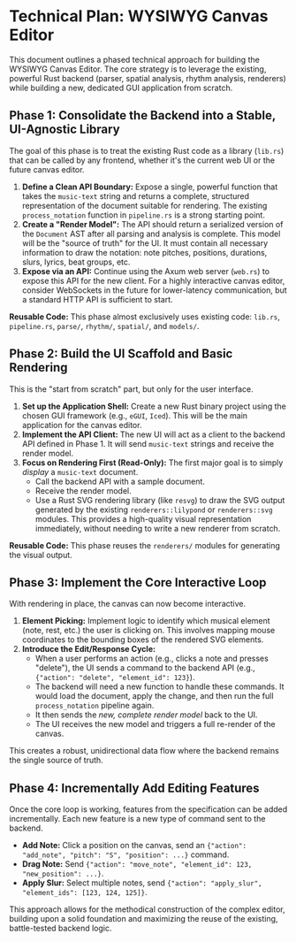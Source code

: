 # Technical Plan: WYSIWYG Canvas Editor

This document outlines a phased technical approach for building the WYSIWYG Canvas Editor. The core strategy is to leverage the existing, powerful Rust backend (parser, spatial analysis, rhythm analysis, renderers) while building a new, dedicated GUI application from scratch.

## Phase 1: Consolidate the Backend into a Stable, UI-Agnostic Library

The goal of this phase is to treat the existing Rust code as a library (`lib.rs`) that can be called by any frontend, whether it's the current web UI or the future canvas editor.

1.  **Define a Clean API Boundary:** Expose a single, powerful function that takes the `music-text` string and returns a complete, structured representation of the document suitable for rendering. The existing `process_notation` function in `pipeline.rs` is a strong starting point.
2.  **Create a "Render Model":** The API should return a serialized version of the `Document` AST after all parsing and analysis is complete. This model will be the "source of truth" for the UI. It must contain all necessary information to draw the notation: note pitches, positions, durations, slurs, lyrics, beat groups, etc.
3.  **Expose via an API:** Continue using the Axum web server (`web.rs`) to expose this API for the new client. For a highly interactive canvas editor, consider WebSockets in the future for lower-latency communication, but a standard HTTP API is sufficient to start.

**Reusable Code:** This phase almost exclusively uses existing code: `lib.rs`, `pipeline.rs`, `parse/`, `rhythm/`, `spatial/`, and `models/`.

## Phase 2: Build the UI Scaffold and Basic Rendering

This is the "start from scratch" part, but only for the user interface.

1.  **Set up the Application Shell:** Create a new Rust binary project using the chosen GUI framework (e.g., `eGUI`, `Iced`). This will be the main application for the canvas editor.
2.  **Implement the API Client:** The new UI will act as a client to the backend API defined in Phase 1. It will send `music-text` strings and receive the render model.
3.  **Focus on Rendering First (Read-Only):** The first major goal is to simply *display* a `music-text` document.
    *   Call the backend API with a sample document.
    *   Receive the render model.
    *   Use a Rust SVG rendering library (like `resvg`) to draw the SVG output generated by the existing `renderers::lilypond` or `renderers::svg` modules. This provides a high-quality visual representation immediately, without needing to write a new renderer from scratch.

**Reusable Code:** This phase reuses the `renderers/` modules for generating the visual output.

## Phase 3: Implement the Core Interactive Loop

With rendering in place, the canvas can now become interactive.

1.  **Element Picking:** Implement logic to identify which musical element (note, rest, etc.) the user is clicking on. This involves mapping mouse coordinates to the bounding boxes of the rendered SVG elements.
2.  **Introduce the Edit/Response Cycle:**
    *   When a user performs an action (e.g., clicks a note and presses "delete"), the UI sends a command to the backend API (e.g., `{"action": "delete", "element_id": 123}`).
    *   The backend will need a new function to handle these commands. It would load the document, apply the change, and then run the full `process_notation` pipeline again.
    *   It then sends the *new, complete render model* back to the UI.
    *   The UI receives the new model and triggers a full re-render of the canvas.

This creates a robust, unidirectional data flow where the backend remains the single source of truth.

## Phase 4: Incrementally Add Editing Features

Once the core loop is working, features from the specification can be added incrementally. Each new feature is a new type of command sent to the backend.

*   **Add Note:** Click a position on the canvas, send an `{"action": "add_note", "pitch": "S", "position": ...}` command.
*   **Drag Note:** Send `{"action": "move_note", "element_id": 123, "new_position": ...}`.
*   **Apply Slur:** Select multiple notes, send `{"action": "apply_slur", "element_ids": [123, 124, 125]}`.

This approach allows for the methodical construction of the complex editor, building upon a solid foundation and maximizing the reuse of the existing, battle-tested backend logic.
